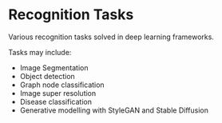 # Recognition Tasks

Various recognition tasks solved in deep learning frameworks.

Tasks may include:

* Image Segmentation
* Object detection
* Graph node classification
* Image super resolution
* Disease classification
* Generative modelling with StyleGAN and Stable Diffusion

